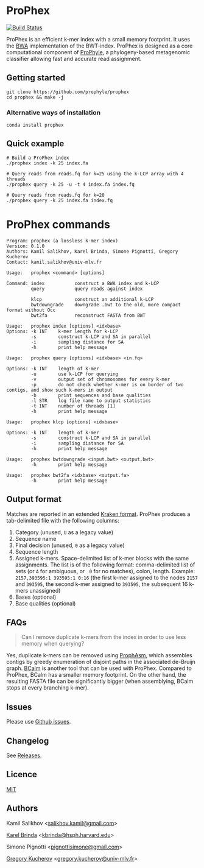 # ProPhex

[![Build Status](https://travis-ci.org/prophyle/prophex.svg?branch=master)](https://travis-ci.org/prophyle/prophex)

ProPhex is an efficient k-mer index with a small memory footprint. It uses the
[BWA](http://github.com/lh3/bwa) implementation of the BWT-index. ProPhex is
designed as a core computational component of
[ProPhyle](https://prophyle.github.io), a phylogeny-based metagenomic
classifier allowing fast and accurate read assignment.


## Getting started

```
git clone https://github.com/prophyle/prophex
cd prophex && make -j
```

### Alternative ways of installation

```
conda install prophex
```



## Quick example


```
# Build a ProPhex index
./prophex index -k 25 index.fa

# Query reads from reads.fq for k=25 using the k-LCP array with 4 threads
./prophex query -k 25 -u -t 4 index.fa index.fq

# Query reads from reads.fq for k=20 
./prophex query -k 25 index.fa index.fq

```




# ProPhex commands
<!---
USAGE-BEGIN
-->
```
Program: prophex (a lossless k-mer index)
Version: 0.1.0
Authors: Kamil Salikhov, Karel Brinda, Simone Pignotti, Gregory Kucherov
Contact: kamil.salikhov@univ-mlv.fr

Usage:   prophex <command> [options]

Command: index           construct a BWA index and k-LCP
         query           query reads against index

         klcp            construct an additional k-LCP
         bwtdowngrade    downgrade .bwt to the old, more compact format without Occ
         bwt2fa          reconstruct FASTA from BWT

```

```
Usage:   prophex index [options] <idxbase>
Options: -k INT    k-mer length for k-LCP
         -s        construct k-LCP and SA in parallel
         -i        sampling distance for SA
         -h        print help message

```

```
Usage:   prophex query [options] <idxbase> <in.fq>

Options: -k INT    length of k-mer
         -u        use k-LCP for querying
         -v        output set of chromosomes for every k-mer
         -p        do not check whether k-mer is on border of two contigs, and show such k-mers in output
         -b        print sequences and base qualities
         -l STR    log file name to output statistics
         -t INT    number of threads [1]
         -h        print help message

```

```
Usage:   prophex klcp [options] <idxbase>

Options: -k INT    length of k-mer
         -s        construct k-LCP and SA in parallel
         -i        sampling distance for SA
         -h        print help message

```

```
Usage:   prophex bwtdowngrade <input.bwt> <output.bwt>
         -h        print help message

```

```
Usage:   prophex bwt2fa <idxbase> <output.fa>
         -h        print help message

```

<!---USAGE-END
-->

## Output format

Matches are reported in an extended
[Kraken format](http://ccb.jhu.edu/software/kraken/MANUAL.html#output-format).
ProPhex produces a tab-delimited file with the following columns:

1. Category (unused, `U` as a legacy value)
2. Sequence name
3. Final decision (unused, `0` as a legacy value)
4. Sequence length
5. Assigned k-mers. Space-delimited list of k-mer blocks with the same assignments. The list is of
   the following format: comma-delimited list of sets (or `A` for ambiguous, or
   `0` for no matches), colon, length. Example: `2157,393595:1 393595:1 0:16` (the first k-mer assigned to the nodes `2157` and `393595`, the second k-mer assigned to `393595`, the subsequent 16 k-mers unassigned)
6. Bases (optional)
7. Base qualities (optional)


## FAQs

> Can I remove duplicate k-mers from the index in order to use less memory when querying?

Yes, duplicate k-mers can be removed using
[ProphAsm](https://github.com/prophyle/prophasm), which assembles contigs by
greedy enumeration of disjoint paths in the associated de-Bruijn graph.
[BCalm](https://github.com/GATB/bcalm) is another tool that can be used with
ProPhex. Compared to ProPhex, BCalm has a smaller memory footprint. On the
other hand, the resulting FASTA file can be significantly bigger (when
assemblying, BCalm stops at every branching k-mer).



## Issues

Please use [Github issues](https://github.com/prophyle/prophex/issues).


## Changelog

See [Releases](https://github.com/prophyle/prophex/releases).


## Licence

[MIT](https://github.com/prophyle/prophex/blob/master/LICENSE.txt)


## Authors

Kamil Salikhov \<salikhov.kamil@gmail.com\>

[Karel Brinda](http://brinda.cz) \<kbrinda@hsph.harvard.edu\>

Simone Pignotti \<pignottisimone@gmail.com\>

[Gregory Kucherov](http://igm.univ-mlv.fr/~koutcher/) \<gregory.kucherov@univ-mlv.fr\>


